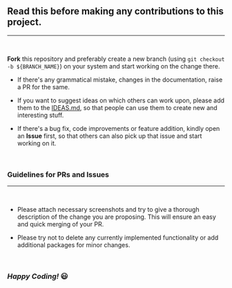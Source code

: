 ## Read this before making any contributions to this project.
---
<br>

**Fork** this repository and preferably create a new branch (using ```git checkout -b ${BRANCH_NAME}```) on your system and start working on the change there.

- If there's any grammatical mistake, changes in the documentation, raise a PR for the same.

- If you want to suggest ideas on which others can work upon, please add them to the [IDEAS.md](IDEAS.md), so that people can use them to create new and interesting stuff.

- If there's a bug fix, code improvements or feature addition, kindly open an **Issue** first, so that others can also pick up that issue and start working on it.

<br>

### Guidelines for PRs and Issues
---
<br>

- Please attach necessary screenshots and try to give a thorough description of the change you are proposing. This will ensure an easy and quick merging of your PR.

- Please try not to delete any currently implemented functionality or add additional packages for minor changes.

<br>

### *Happy Coding!* 😃
